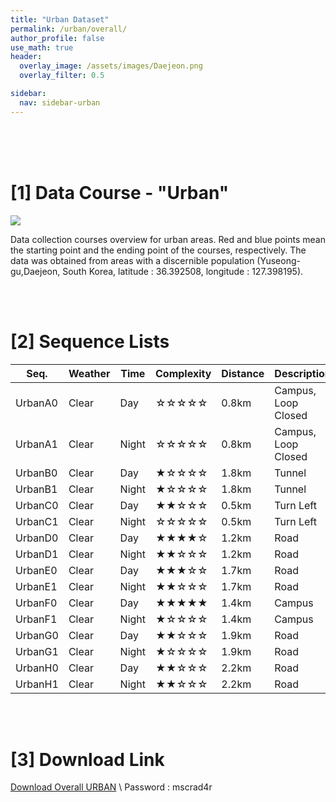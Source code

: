 ```yaml
---
title: "Urban Dataset"
permalink: /urban/overall/
author_profile: false
use_math: true
header:
  overlay_image: /assets/images/Daejeon.png
  overlay_filter: 0.5

sidebar:
  nav: sidebar-urban
---
```


<br/>
<br/>
<br/>



# [1] Data Course - "Urban"
![ ](https://drive.google.com/uc?id=1LgPSM2OCXNDIW6d2gyCqaSVkfUp4WFi4)

Data collection courses overview for urban areas. 
Red and blue points mean the starting point and the ending point of the courses, respectively.
The data was obtained from areas with a discernible population (Yuseong-gu,Daejeon, South Korea, latitude : 36.392508, longitude : 127.398195).


<br/>
<br/>


# [2] Sequence Lists

Seq.    | Weather | Time  | Complexity | Distance | Description
---     |  ---    | ---   |    ---     |   ---    |   ---
UrbanA0 | Clear   | Day   |  ☆☆☆☆☆     | 0.8km    | Campus, Loop Closed
UrbanA1 | Clear   | Night |  ☆☆☆☆☆     | 0.8km    | Campus, Loop Closed
UrbanB0 | Clear   | Day   |  ★☆☆☆☆     | 1.8km    | Tunnel
UrbanB1 | Clear   | Night |  ★☆☆☆☆     | 1.8km    | Tunnel
UrbanC0 | Clear   | Day   |  ★★☆☆☆     | 0.5km    | Turn Left
UrbanC1 | Clear   | Night |  ☆☆☆☆☆     | 0.5km    | Turn Left
UrbanD0 | Clear   | Day   |  ★★★★☆     | 1.2km    | Road
UrbanD1 | Clear   | Night |  ★★☆☆☆     | 1.2km    | Road
UrbanE0 | Clear   | Day   |  ★★★☆☆     | 1.7km    | Road
UrbanE1 | Clear   | Night |  ★★☆☆☆     | 1.7km    | Road
UrbanF0 | Clear   | Day   |  ★★★★★     | 1.4km    | Campus
UrbanF1 | Clear   | Night |  ★☆☆☆☆     | 1.4km    | Campus
UrbanG0 | Clear   | Day   |  ★★☆☆☆     | 1.9km    | Road
UrbanG1 | Clear   | Night |  ★☆☆☆☆     | 1.9km    | Road
UrbanH0 | Clear   | Day   |  ★★☆☆☆     | 2.2km    | Road
UrbanH1 | Clear   | Night |  ★★☆☆☆     | 2.2km    | Road
 

<br/>
<br/>


# [3] Download Link
[Download Overall URBAN](http://gofile.me/70cMI/TjQ5Rozfq) \\
Password : mscrad4r 


<br/>
<br/>

